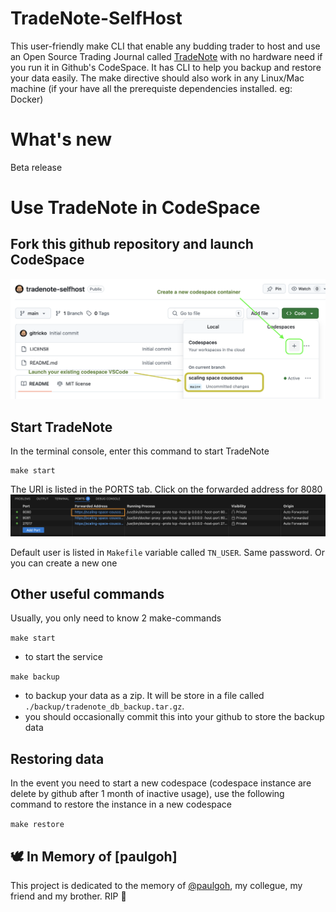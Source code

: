 # TradeNote-SelfHost
This user-friendly make CLI that enable any budding trader to host and use an Open Source Trading Journal called [TradeNote]() with no hardware need if you run it in Github's CodeSpace. It has CLI to help you backup and restore your data easily. The make directive should also work in any Linux/Mac machine (if your have all the prerequiste dependencies installed. eg: Docker)

# What's new

Beta release

# Use TradeNote in CodeSpace

## Fork this github repository and launch CodeSpace
![CodeSpace](./docs/images/codespace.png)


## Start TradeNote
In the terminal console, enter this command to start TradeNote
```ssh
make start
```

The URI is listed in the PORTS tab. Click on the forwarded address for 8080
![ports](./docs/images/ports.png)

Default user is listed in `Makefile` variable called `TN_USER`. Same password. Or you can create a new one

## Other useful commands
Usually, you only need to know 2 make-commands

`make start`
- to start the service

`make backup`
- to backup your data as a zip. It will be store in a file called `./backup/tradenote_db_backup.tar.gz`.
- you should occasionally commit this into your github to store the backup data

## Restoring data
In the event you need to start a new codespace (codespace instance are delete by github after 1 month of inactive usage), use the following command to restore the instance in a new codespace

`make restore`

## 🕊️ In Memory of [paulgoh]

This project is dedicated to the memory of [@paulgoh](https://github.com/paulgoh), my collegue, my friend and my brother. RIP 💙
